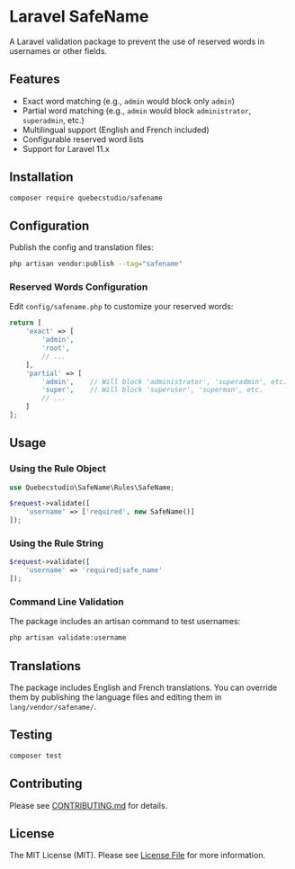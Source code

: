 # Laravel SafeName

A Laravel validation package to prevent the use of reserved words in usernames or other fields.

## Features

- Exact word matching (e.g., `admin` would block only `admin`)
- Partial word matching (e.g., `admin` would block `administrator`, `superadmin`, etc.)
- Multilingual support (English and French included)
- Configurable reserved word lists
- Support for Laravel 11.x

## Installation

```bash
composer require quebecstudio/safename
```

## Configuration

Publish the config and translation files:

```bash
php artisan vendor:publish --tag="safename"
```

### Reserved Words Configuration

Edit `config/safename.php` to customize your reserved words:

```php
return [
    'exact' => [
        'admin',
        'root',
        // ...
    ],
    'partial' => [
        'admin',    // Will block 'administrator', 'superadmin', etc.
        'super',    // Will block 'superuser', 'superman', etc.
        // ...
    ]
];
```

## Usage

### Using the Rule Object

```php
use Quebecstudio\SafeName\Rules\SafeName;

$request->validate([
    'username' => ['required', new SafeName()]
]);
```

### Using the Rule String

```php
$request->validate([
    'username' => 'required|safe_name'
]);
```

### Command Line Validation

The package includes an artisan command to test usernames:

```bash
php artisan validate:username
```

## Translations

The package includes English and French translations. You can override them by publishing the language files and editing them in `lang/vendor/safename/`.

## Testing

```bash
composer test
```

## Contributing

Please see [CONTRIBUTING.md](CONTRIBUTING.md) for details.

## License

The MIT License (MIT). Please see [License File](LICENSE.md) for more information.
